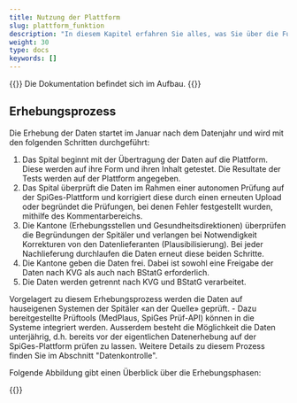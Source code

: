 ```yaml
---
title: Nutzung der Plattform
slug: plattform_funktion
description: "In diesem Kapitel erfahren Sie alles, was Sie über die Funktionsweise der Plattform und ihre Nutzung wissen müssen."
weight: 30
type: docs
keywords: []
---
```

{{<alert color="info">}}
Die Dokumentation befindet sich im Aufbau.
{{</alert>}}

## Erhebungsprozess

Die Erhebung der Daten startet im Januar nach dem Datenjahr und wird mit den folgenden Schritten durchgeführt:

1. Das Spital beginnt mit der Übertragung der Daten auf die Plattform. Diese werden auf ihre Form und ihren Inhalt getestet. Die Resultate der Tests werden auf der Plattform angegeben. 
2.	Das Spital überprüft die Daten im Rahmen einer autonomen Prüfung auf der SpiGes-Plattform und korrigiert diese durch einen erneuten Upload oder begründet die Prüfungen, bei denen Fehler festgestellt wurden, mithilfe des Kommentarbereichs.
3. Die Kantone (Erhebungsstellen und Gesundheitsdirektionen) überprüfen die Begründungen der Spitäler und verlangen bei Notwendigkeit Korrekturen von den Datenlieferanten (Plausibilisierung). Bei jeder Nachlieferung durchlaufen die Daten erneut diese beiden Schritte.
4. Die Kantone geben die Daten frei. Dabei ist sowohl eine Freigabe der Daten nach KVG als auch nach BStatG erforderlich.
5. Die Daten werden getrennt nach KVG und BStatG verarbeitet.

Vorgelagert zu diesem Erhebungsprozess werden die Daten auf hauseigenen Systemen der Spitäler «an der Quelle» geprüft. -	Dazu bereitgestellte Prüftools (MedPlaus, SpiGes Prüf-API) können in die Systeme integriert werden. Ausserdem besteht die Möglichkeit die Daten unterjährig, d.h. bereits vor der eigentlichen Datenerhebung auf der SpiGes-Plattform prüfen zu lassen. Weitere Details zu diesem Prozess finden Sie im Abschnitt "Datenkontrolle".

Folgende Abbildung gibt einen Überblick über die Erhebungsphasen:

{{<insertImage image="phase_releve_de.png" class="edge max-w-90">}}
